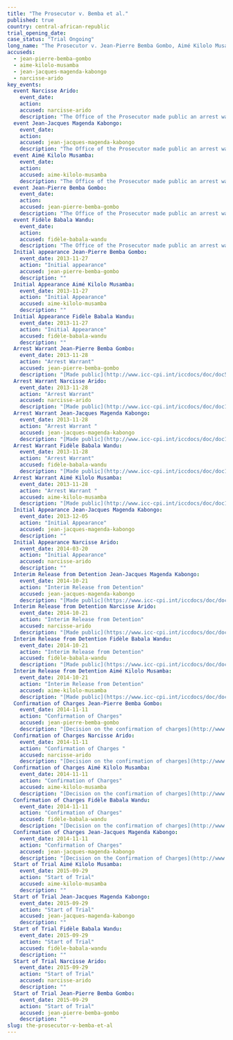 ```yaml
---
title: "The Prosecutor v. Bemba et al."
published: true
country: central-african-republic
trial_opening_date:
case_status: "Trial Ongoing"
long_name: "The Prosecutor v. Jean-Pierre Bemba Gombo, Aimé Kilolo Musamba, Jean-Jacques Mangenda Kabongo, Fidèle Babala Wandu and Narcisse Arido"
accuseds:
  - jean-pierre-bemba-gombo
  - aime-kilolo-musamba
  - jean-jacques-magenda-kabongo
  - narcisse-arido
key_events:
  event Narcisse Arido:
    event_date:
    action:
    accused: narcisse-arido
    description: "The Office of the Prosecutor made public an arrest warrant for Arido on November 28, 2013. He entered ICC custody on March 18, 2014. Charges against him were confirmed on November 11, 2014. Trial [opened](https://www.icc-cpi.int/en_menus/icc/press%20and%20media/press%20releases/Pages/pr1155.aspx) on September 29, 2015 before Trial Chamber VII of the International Criminal Court, composed of presiding judge Bertram Schmitt, judge Marc Perrin de Brichambaut and judge Raul Pangalangan."
  event Jean-Jacques Magenda Kabongo:
    event_date:
    action:
    accused: jean-jacques-magenda-kabongo
    description: "The Office of the Prosecutor made public an arrest warrant for Magenda on November 28, 2013. He entered ICC custody on December 4, 2013. Charges were confirmed against him on November 11, 2014. Trial [opened](https://www.icc-cpi.int/en_menus/icc/press%20and%20media/press%20releases/Pages/pr1155.aspx) on September 29, 2015 before Trial Chamber VII of the International Criminal Court, composed of presiding judge Bertram Schmitt, judge Marc Perrin de Brichambaut and judge Raul Pangalangan."
  event Aimé Kilolo Musamba:
    event_date:
    action:
    accused: aime-kilolo-musamba
    description: "The Office of the Prosecutor made public an arrest warrant for Kilolo on November 28, 2013. He entered ICC custody on November 25, 2013. Charges were confirmed against him on November 11, 2014. Trial [opened](https://www.icc-cpi.int/en_menus/icc/press%20and%20media/press%20releases/Pages/pr1155.aspx) on September 29, 2015 before Trial Chamber VII of the International Criminal Court, composed of presiding judge Bertram Schmitt, judge Marc Perrin de Brichambaut and judge Raul Pangalangan."
  event Jean-Pierre Bemba Gombo:
    event_date:
    action:
    accused: jean-pierre-bemba-gombo
    description: "The Office of the Prosecutor made public an arrest warrant for Bemba on November 28, 2013. Charges were confirmed against him on November 11, 2014. Trial [opened](https://www.icc-cpi.int/en_menus/icc/press%20and%20media/press%20releases/Pages/pr1155.aspx) on September 29, 2015 before Trial Chamber VII of the International Criminal Court, composed of presiding judge Bertram Schmitt, judge Marc Perrin de Brichambaut and judge Raul Pangalangan."
  event Fidèle Babala Wandu:
    event_date:
    action:
    accused: fidèle-babala-wandu
    description: "The Office of the Prosecutor made public an arrest warrant for Babala on November 28, 2013. He entered ICC custody on November 25, 2013. Charges against him were confirmed on November 11, 2014. Trial [opened](https://www.icc-cpi.int/en_menus/icc/press%20and%20media/press%20releases/Pages/pr1155.aspx) on September 29, 2015 before Trial Chamber VII of the International Criminal Court, composed of presiding judge Bertram Schmitt, judge Marc Perrin de Brichambaut and judge Raul Pangalangan."
  Initial appearance Jean-Pierre Bemba Gombo:
    event_date: 2013-11-27
    action: "Initial appearance"
    accused: jean-pierre-bemba-gombo
    description: ""
  Initial Appearance Aimé Kilolo Musamba:
    event_date: 2013-11-27
    action: "Initial Appearance"
    accused: aime-kilolo-musamba
    description: ""
  Initial Appearance Fidèle Babala Wandu:
    event_date: 2013-11-27
    action: "Initial Appearance"
    accused: fidèle-babala-wandu
    description: ""
  Arrest Warrant Jean-Pierre Bemba Gombo:
    event_date: 2013-11-28
    action: "Arrest Warrant"
    accused: jean-pierre-bemba-gombo
    description: "[Made public](http://www.icc-cpi.int/iccdocs/doc/doc504390.PDF)"
  Arrest Warrant Narcisse Arido:
    event_date: 2013-11-28
    action: "Arrest Warrant"
    accused: narcisse-arido
    description: "[Made public](http://www.icc-cpi.int/iccdocs/doc/doc1694691.pdf)"
  Arrest Warrant Jean-Jacques Magenda Kabongo:
    event_date: 2013-11-28
    action: "Arrest Warrant "
    accused: jean-jacques-magenda-kabongo
    description: "[Made public](http://www.icc-cpi.int/iccdocs/doc/doc1694691.pdf)"
  Arrest Warrant Fidèle Babala Wandu:
    event_date: 2013-11-28
    action: "Arrest Warrant"
    accused: fidèle-babala-wandu
    description: "[Made public](http://www.icc-cpi.int/iccdocs/doc/doc1694691.pdf)"
  Arrest Warrant Aimé Kilolo Musamba:
    event_date: 2013-11-28
    action: "Arrest Warrant "
    accused: aime-kilolo-musamba
    description: "[Made public](http://www.icc-cpi.int/iccdocs/doc/doc1694691.pdf)"
  Initial Appearance Jean-Jacques Magenda Kabongo:
    event_date: 2013-12-05
    action: "Initial Appearance"
    accused: jean-jacques-magenda-kabongo
    description: ""
  Initial Appearance Narcisse Arido:
    event_date: 2014-03-20
    action: "Initial Appearance"
    accused: narcisse-arido
    description: ""
  Interim Release from Detention Jean-Jacques Magenda Kabongo:
    event_date: 2014-10-21
    action: "Interim Release from Detention"
    accused: jean-jacques-magenda-kabongo
    description: "[Made public](https://www.icc-cpi.int/iccdocs/doc/doc1845009.pdf)"
  Interim Release from Detention Narcisse Arido:
    event_date: 2014-10-21
    action: "Interim Release from Detention"
    accused: narcisse-arido
    description: "[Made public](https://www.icc-cpi.int/iccdocs/doc/doc1845009.pdf)"
  Interim Release from Detention Fidèle Babala Wandu:
    event_date: 2014-10-21
    action: "Interim Release from Detention"
    accused: fidèle-babala-wandu
    description: "[Made public](https://www.icc-cpi.int/iccdocs/doc/doc1845009.pdf)"
  Interim Release from Detention Aimé Kilolo Musamba:
    event_date: 2014-10-21
    action: "Interim Release from Detention"
    accused: aime-kilolo-musamba
    description: "[Made public](https://www.icc-cpi.int/iccdocs/doc/doc1845009.pdf)"
  Confirmation of Charges Jean-Pierre Bemba Gombo:
    event_date: 2014-11-11
    action: "Confirmation of Charges"
    accused: jean-pierre-bemba-gombo
    description: "[Decision on the confirmation of charges](http://www.icc-cpi.int/iccdocs/doc/doc1857534.pdf)[](http://www.icc-cpi.int/en_menus/icc/situations%20and%20cases/situations/situation%20icc%200105/related%20cases/ICC-0105-0113/court-records/chambers/ptcII/Pages/749.aspx)"
  Confirmation of Charges Narcisse Arido:
    event_date: 2014-11-11
    action: "Confirmation of Charges "
    accused: narcisse-arido
    description: "[Decision on the confirmation of charges](http://www.icc-cpi.int/iccdocs/doc/doc1857534.pdf)[](http://www.icc-cpi.int/en_menus/icc/situations%20and%20cases/situations/situation%20icc%200105/related%20cases/ICC-0105-0113/court-records/chambers/ptcII/Pages/749.aspx)"
  Confirmation of Charges Aimé Kilolo Musamba:
    event_date: 2014-11-11
    action: "Confirmation of Charges"
    accused: aime-kilolo-musamba
    description: "[Decision on the confirmation of charges](http://www.icc-cpi.int/iccdocs/doc/doc1857534.pdf)[](http://www.icc-cpi.int/en_menus/icc/situations%20and%20cases/situations/situation%20icc%200105/related%20cases/ICC-0105-0113/court-records/chambers/ptcII/Pages/749.aspx)"
  Confirmation of Charges Fidèle Babala Wandu:
    event_date: 2014-11-11
    action: "Confirmation of Charges"
    accused: fidèle-babala-wandu
    description: "[Decision on the confirmation of charges](http://www.icc-cpi.int/iccdocs/doc/doc1857534.pdf)[](http://www.icc-cpi.int/en_menus/icc/situations%20and%20cases/situations/situation%20icc%200105/related%20cases/ICC-0105-0113/court-records/chambers/ptcII/Pages/749.aspx)"
  Confirmation of Charges Jean-Jacques Magenda Kabongo:
    event_date: 2014-11-11
    action: "Confirmation of Charges"
    accused: jean-jacques-magenda-kabongo
    description: "[Decision on the Confirmation of Charges](http://www.icc-cpi.int/iccdocs/doc/doc1857534.pdf)[](http://www.icc-cpi.int/en_menus/icc/situations%20and%20cases/situations/situation%20icc%200105/related%20cases/ICC-0105-0113/court-records/chambers/ptcII/Pages/749.aspx)"
  Start of Trial Aimé Kilolo Musamba:
    event_date: 2015-09-29
    action: "Start of Trial"
    accused: aime-kilolo-musamba
    description: ""
  Start of Trial Jean-Jacques Magenda Kabongo:
    event_date: 2015-09-29
    action: "Start of Trial"
    accused: jean-jacques-magenda-kabongo
    description: ""
  Start of Trial Fidèle Babala Wandu:
    event_date: 2015-09-29
    action: "Start of Trial"
    accused: fidèle-babala-wandu
    description: ""
  Start of Trial Narcisse Arido:
    event_date: 2015-09-29
    action: "Start of Trial"
    accused: narcisse-arido
    description: ""
  Start of Trial Jean-Pierre Bemba Gombo:
    event_date: 2015-09-29
    action: "Start of Trial"
    accused: jean-pierre-bemba-gombo
    description: ""
slug: the-prosecutor-v-bemba-et-al
---
```

